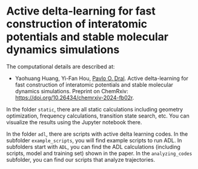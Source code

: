 # Active delta-learning for fast construction of interatomic potentials and stable molecular dynamics simulations

The computational details are described at:

- Yaohuang Huang, Yi-Fan Hou, [Pavlo O. Dral](http://dr-dral.com). Active delta-learning for fast construction of interatomic potentials and stable molecular dynamics simulations. Preprint on ChemRxiv: https://doi.org/10.26434/chemrxiv-2024-fb02r.

In the folder `static`, there are all static calculations including geometry optimization, frequency calculations, transition state search, etc. You can visualize the results using the Jupyter notebook there.

In the folder `adl`, there are scripts with active delta learning codes. In the subfolder `example_scripts`, you will find example scripts to run ADL. In subfolders start with `ADL`, you can find the ADL calculations (including scripts, model and training set) shown in the paper. In the `analyzing_codes` subfolder, you can find our scripts that analyze trajectories.